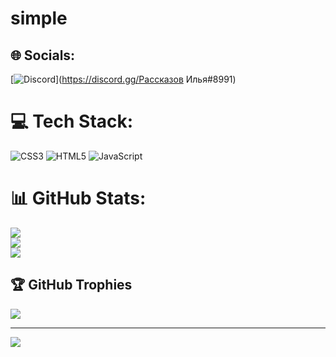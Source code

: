 # simple


## 🌐 Socials:
[![Discord](https://img.shields.io/badge/Discord-%237289DA.svg?logo=discord&logoColor=white)](https://discord.gg/Рассказов Илья#8991) 

# 💻 Tech Stack:
![CSS3](https://img.shields.io/badge/css3-%231572B6.svg?style=for-the-badge&logo=css3&logoColor=white) ![HTML5](https://img.shields.io/badge/html5-%23E34F26.svg?style=for-the-badge&logo=html5&logoColor=white) ![JavaScript](https://img.shields.io/badge/javascript-%23323330.svg?style=for-the-badge&logo=javascript&logoColor=%23F7DF1E)
# 📊 GitHub Stats:
![](https://github-readme-stats.vercel.app/api?username=IlyaRassk70&theme=dark&hide_border=false&include_all_commits=true&count_private=true)<br/>
![](https://github-readme-streak-stats.herokuapp.com/?user=IlyaRassk70&theme=dark&hide_border=false)<br/>
![](https://github-readme-stats.vercel.app/api/top-langs/?username=IlyaRassk70&theme=dark&hide_border=false&include_all_commits=true&count_private=true&layout=compact)

## 🏆 GitHub Trophies
![](https://github-profile-trophy.vercel.app/?username=IlyaRassk70&theme=radical&no-frame=false&no-bg=false&margin-w=4)

---
[![](https://visitcount.itsvg.in/api?id=IlyaRassk70&icon=0&color=9)](https://visitcount.itsvg.in)

<!-- Proudly created with GPRM ( https://gprm.itsvg.in ) -->
